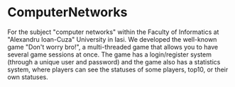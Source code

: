 # ComputerNetworks
For the subject "computer networks" within the Faculty of Informatics at "Alexandru Ioan-Cuza" University in Iasi. We developed the well-known game "Don't worry bro!", a multi-threaded game that allows you to have several game sessions at once. The game has a login/register system (through a unique user and password) and the game also has a statistics system, where players can see the statuses of some players, top10, or their own statuses.
